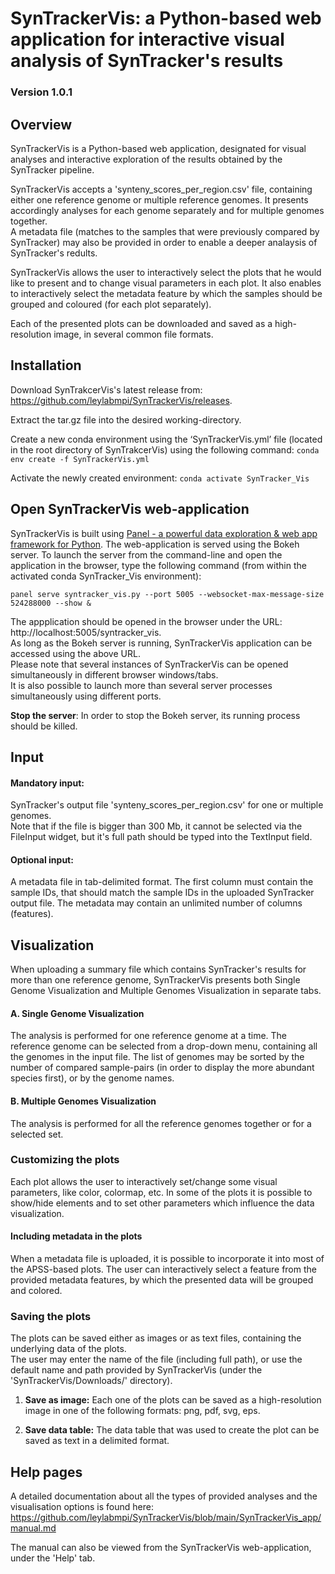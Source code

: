 # SynTrackerVis: a Python-based web application for interactive visual analysis of SynTracker's results

### Version 1.0.1

## Overview

SynTrackerVis is a Python-based web application, designated for visual analyses and interactive exploration of the results obtained by the SynTracker pipeline.  

SynTrackerVis accepts a 'synteny_scores_per_region.csv' file, containing either one reference genome or multiple reference genomes.
It presents accordingly analyses for each genome separately and for multiple genomes together.  
A metadata file (matches to the samples that were previously compared by SynTracker) may also be provided
in order to enable a deeper analaysis of SynTracker's redults.  

SynTrackerVis allows the user to interactively select the plots that he would like to present and to change visual parameters in each plot.
It also enables to interactively select the metadata feature by which the samples should be grouped and coloured (for each plot separately).  

Each of the presented plots can be downloaded and saved as a high-resolution image, in several common file formats.

## Installation

Download SynTrakcerVis's latest release from: https://github.com/leylabmpi/SynTrackerVis/releases.

Extract the tar.gz file into the desired working-directory.

Create a new conda environment using the ‘SynTrackerVis.yml’ file (located in the root directory of SynTrakcerVis) 
using the following command:
      `conda env create -f SynTrackerVis.yml`

Activate the newly created environment: 
      `conda activate SynTracker_Vis`

## Open SynTrackerVis web-application

SynTrackerVis is built using [Panel - a powerful data exploration & web app framework for Python](https://panel.holoviz.org/index.html).
The web-application is served using the Bokeh server. 
To launch the server from the command-line and open the application in the browser, type the following command
(from within the activated conda SynTracker_Vis environment):

`panel serve syntracker_vis.py --port 5005 --websocket-max-message-size 524288000 --show &`

The appplication should be opened in the browser under the URL: http://localhost:5005/syntracker_vis.  
As long as the Bokeh server is running, SynTrackerVis application can be accessed using the above URL.  
Please note that several instances of SynTrackerVis can be opened simultaneously in different browser windows/tabs.  
It is also possible to launch more than several server processes simultaneously using different ports. 

**Stop the server**: In order to stop the Bokeh server, its running process should be killed.

## Input

#### Mandatory input:
SynTracker's output file 'synteny_scores_per_region.csv' for one or multiple genomes.  
Note that if the file is bigger than 300 Mb, it cannot be selected via the FileInput widget, but it's full path should
be typed into the TextInput field.

#### Optional input:
A metadata file in tab-delimited format. The first column must contain the sample IDs, that should match the sample IDs
in the uploaded SynTracker output file. The metadata may contain an unlimited number of columns (features).

## Visualization

When uploading a summary file which contains SynTracker's results for more than one reference genome, SynTrackerVis 
presents both Single Genome Visualization and Multiple Genomes Visualization in separate tabs. 

#### A. Single Genome Visualization
The analysis is performed for one reference genome at a time. The reference genome can be selected from a drop-down menu, 
containing all the genomes in the input file. The list of genomes may be sorted by the number of compared sample-pairs 
(in order to display the more abundant species first), or by the genome names.

#### B. Multiple Genomes Visualization
The analysis is performed for all the reference genomes together or for a selected set.

### Customizing the plots

Each plot allows the user to interactively set/change some visual parameters, like color, colormap, etc. 
In some of the plots it is possible to show/hide elements and to set other parameters which influence the data visualization. 

#### Including metadata in the plots

When a metadata file is uploaded, it is possible to incorporate it into most of the APSS-based plots. The user 
can interactively select a feature from the provided metadata features, by which the presented data will be grouped and colored.  

### Saving the plots

The plots can be saved either as images or as text files, containing the underlying data of the plots.  
The user may enter the name of the file (including full path), or use the default name and path provided by SynTrackerVis 
(under the 'SynTrackerVis/Downloads/' directory).

1. **Save as image:** Each one of the plots can be saved as a high-resolution image in one of the following formats: png, pdf, svg, eps.

2. **Save data table:** The data table that was used to create the plot can be saved as text in a delimited format.

## Help pages

A detailed documentation about all the types of provided analyses and the visualisation options is found here: https://github.com/leylabmpi/SynTrackerVis/blob/main/SynTrackerVis_app/manual.md

The manual can also be viewed from the SynTrackerVis web-application, under the 'Help' tab.
